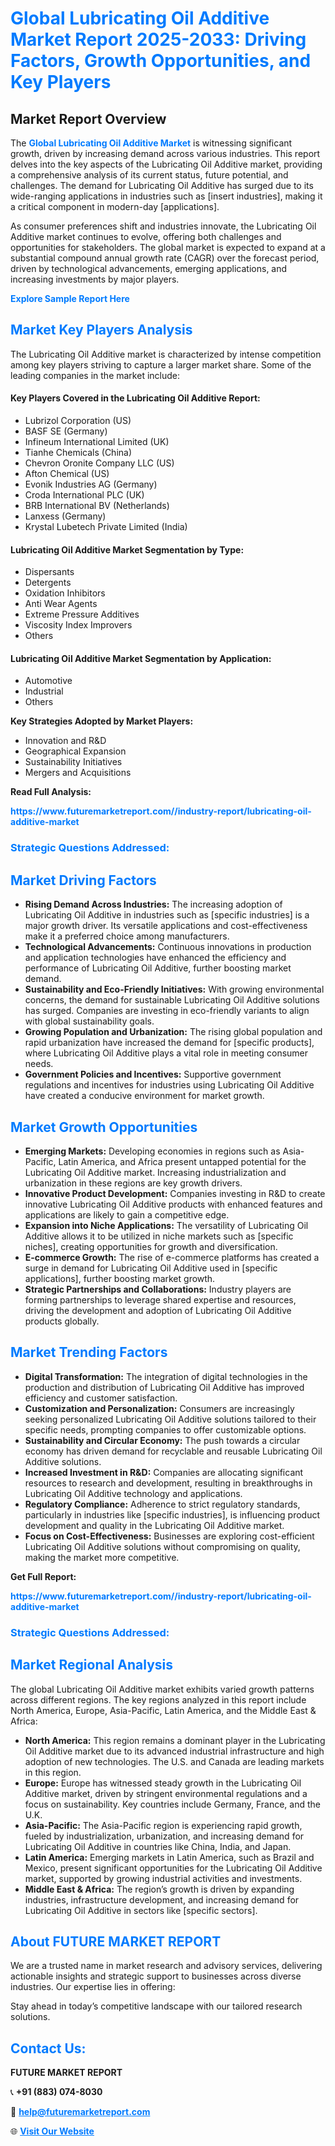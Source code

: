 <h1 style="color: #007BFF;">Global Lubricating Oil Additive Market Report 2025-2033: Driving Factors, Growth Opportunities, and Key Players</h1>

<section id="overview">
<h2>Market Report Overview</h2>
<p>The <a href="https://www.futuremarketreport.com//industry-report/lubricating-oil-additive-market" style="color: #007BFF; text-decoration: none;"><strong>Global Lubricating Oil Additive Market</strong></a> is witnessing significant growth, driven by increasing demand across various industries. This report delves into the key aspects of the Lubricating Oil Additive market, providing a comprehensive analysis of its current status, future potential, and challenges. The demand for Lubricating Oil Additive has surged due to its wide-ranging applications in industries such as [insert industries], making it a critical component in modern-day [applications].</p>
<p>As consumer preferences shift and industries innovate, the Lubricating Oil Additive market continues to evolve, offering both challenges and opportunities for stakeholders. The global market is expected to expand at a substantial compound annual growth rate (CAGR) over the forecast period, driven by technological advancements, emerging applications, and increasing investments by major players.</p>
</section>

<section id="overview">
<p><a href="https://www.futuremarketreport.com//request-sample/reportId=60622" style="color: #007BFF; text-decoration: none;"><strong>Explore Sample Report Here</strong></a></p>
</section>

<section id="key-players">
<h2 style="color: #007BFF;">Market Key Players Analysis</h2>
<p>The Lubricating Oil Additive market is characterized by intense competition among key players striving to capture a larger market share. Some of the leading companies in the market include:</p>
<h4>Key Players Covered in the Lubricating Oil Additive Report:</h4>
<ul><li>Lubrizol Corporation (US)</li><li>BASF SE (Germany)</li><li>Infineum International Limited (UK)</li><li>Tianhe Chemicals (China)</li><li>Chevron Oronite Company LLC (US)</li><li>Afton Chemical (US)</li><li>Evonik Industries AG (Germany)</li><li>Croda International PLC (UK)</li><li>BRB International BV (Netherlands)</li><li>Lanxess (Germany)</li><li>Krystal Lubetech Private Limited (India)</li></ul>
<h4>Lubricating Oil Additive Market Segmentation by Type:</h4>
<ul><li>Dispersants</li><li>Detergents</li><li>Oxidation Inhibitors</li><li>Anti Wear Agents</li><li>Extreme Pressure Additives</li><li>Viscosity Index Improvers</li><li>Others</li></ul>

<h4>Lubricating Oil Additive Market Segmentation by Application:</h4>
<ul><li>Automotive</li><li>Industrial</li><li>Others</li></ul>
<p><strong>Key Strategies Adopted by Market Players:</strong></p>
<ul>
<li>Innovation and R&D</li>
<li>Geographical Expansion</li>
<li>Sustainability Initiatives</li>
<li>Mergers and Acquisitions</li>
</ul>
</section>

<section>
<p><strong>Read Full Analysis: </strong></p><a href="https://www.futuremarketreport.com//industry-report/lubricating-oil-additive-market" style="color: #007BFF; text-decoration: none;"><strong>https://www.futuremarketreport.com//industry-report/lubricating-oil-additive-market</strong></a>
<h3 style="color: #007BFF;">Strategic Questions Addressed:</h3>
</section>

<section id="driving-factors">
<h2 style="color: #007BFF;">Market Driving Factors</h2>
<ul>
<li><strong>Rising Demand Across Industries:</strong> The increasing adoption of Lubricating Oil Additive in industries such as [specific industries] is a major growth driver. Its versatile applications and cost-effectiveness make it a preferred choice among manufacturers.</li>
<li><strong>Technological Advancements:</strong> Continuous innovations in production and application technologies have enhanced the efficiency and performance of Lubricating Oil Additive, further boosting market demand.</li>
<li><strong>Sustainability and Eco-Friendly Initiatives:</strong> With growing environmental concerns, the demand for sustainable Lubricating Oil Additive solutions has surged. Companies are investing in eco-friendly variants to align with global sustainability goals.</li>
<li><strong>Growing Population and Urbanization:</strong> The rising global population and rapid urbanization have increased the demand for [specific products], where Lubricating Oil Additive plays a vital role in meeting consumer needs.</li>
<li><strong>Government Policies and Incentives:</strong> Supportive government regulations and incentives for industries using Lubricating Oil Additive have created a conducive environment for market growth.</li>
</ul>
</section>

<section id="growth-opportunities">
<h2 style="color: #007BFF;">Market Growth Opportunities</h2>
<ul>
<li><strong>Emerging Markets:</strong> Developing economies in regions such as Asia-Pacific, Latin America, and Africa present untapped potential for the Lubricating Oil Additive market. Increasing industrialization and urbanization in these regions are key growth drivers.</li>
<li><strong>Innovative Product Development:</strong> Companies investing in R&D to create innovative Lubricating Oil Additive products with enhanced features and applications are likely to gain a competitive edge.</li>
<li><strong>Expansion into Niche Applications:</strong> The versatility of Lubricating Oil Additive allows it to be utilized in niche markets such as [specific niches], creating opportunities for growth and diversification.</li>
<li><strong>E-commerce Growth:</strong> The rise of e-commerce platforms has created a surge in demand for Lubricating Oil Additive used in [specific applications], further boosting market growth.</li>
<li><strong>Strategic Partnerships and Collaborations:</strong> Industry players are forming partnerships to leverage shared expertise and resources, driving the development and adoption of Lubricating Oil Additive products globally.</li>
</ul>
</section>

<section id="trending-factors">
<h2 style="color: #007BFF;">Market Trending Factors</h2>
<ul>
<li><strong>Digital Transformation:</strong> The integration of digital technologies in the production and distribution of Lubricating Oil Additive has improved efficiency and customer satisfaction.</li>
<li><strong>Customization and Personalization:</strong> Consumers are increasingly seeking personalized Lubricating Oil Additive solutions tailored to their specific needs, prompting companies to offer customizable options.</li>
<li><strong>Sustainability and Circular Economy:</strong> The push towards a circular economy has driven demand for recyclable and reusable Lubricating Oil Additive solutions.</li>
<li><strong>Increased Investment in R&D:</strong> Companies are allocating significant resources to research and development, resulting in breakthroughs in Lubricating Oil Additive technology and applications.</li>
<li><strong>Regulatory Compliance:</strong> Adherence to strict regulatory standards, particularly in industries like [specific industries], is influencing product development and quality in the Lubricating Oil Additive market.</li>
<li><strong>Focus on Cost-Effectiveness:</strong> Businesses are exploring cost-efficient Lubricating Oil Additive solutions without compromising on quality, making the market more competitive.</li>
</ul>
</section>

<section>
<p><strong>Get Full Report: </strong></p><a href="https://www.futuremarketreport.com//industry-report/lubricating-oil-additive-market" style="color: #007BFF; text-decoration: none;"><strong>https://www.futuremarketreport.com//industry-report/lubricating-oil-additive-market</strong></a>
<h3 style="color: #007BFF;">Strategic Questions Addressed:</h3>
</section>


<section id="regional-analysis">
<h2 style="color: #007BFF;">Market Regional Analysis</h2>
<p>The global Lubricating Oil Additive market exhibits varied growth patterns across different regions. The key regions analyzed in this report include North America, Europe, Asia-Pacific, Latin America, and the Middle East & Africa:</p>
<ul>
<li><strong>North America:</strong> This region remains a dominant player in the Lubricating Oil Additive market due to its advanced industrial infrastructure and high adoption of new technologies. The U.S. and Canada are leading markets in this region.</li>
<li><strong>Europe:</strong> Europe has witnessed steady growth in the Lubricating Oil Additive market, driven by stringent environmental regulations and a focus on sustainability. Key countries include Germany, France, and the U.K.</li>
<li><strong>Asia-Pacific:</strong> The Asia-Pacific region is experiencing rapid growth, fueled by industrialization, urbanization, and increasing demand for Lubricating Oil Additive in countries like China, India, and Japan.</li>
<li><strong>Latin America:</strong> Emerging markets in Latin America, such as Brazil and Mexico, present significant opportunities for the Lubricating Oil Additive market, supported by growing industrial activities and investments.</li>
<li><strong>Middle East & Africa:</strong> The region’s growth is driven by expanding industries, infrastructure development, and increasing demand for Lubricating Oil Additive in sectors like [specific sectors].</li>
</ul>
</section>

<footer>
<h2 style="color: #007BFF;">About FUTURE MARKET REPORT</h2>
<p>We are a trusted name in market research and advisory services, delivering actionable insights and strategic support to businesses across diverse industries. Our expertise lies in offering:</p>

<p>Stay ahead in today’s competitive landscape with our tailored research solutions.</p>

<h2 style="color: #007BFF;">Contact Us:</h2>
<p><strong>FUTURE MARKET REPORT</strong></p>
<p>📞 <strong>+91 (883) 074-8030</strong></p>
<p>📧 <strong><a href="mailto:help@futuremarketreport.com" style="color: #007BFF;">help@futuremarketreport.com</a></strong></p>
<p>🌐 <strong><a href="https://www.futuremarketreport.com/" style="color: #007BFF;">Visit Our Website</a></strong></p>
</footer>